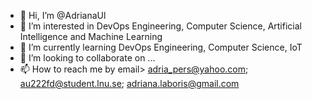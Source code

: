 - 👋 Hi, I’m @AdrianaUl
- 👀 I’m interested in DevOps Engineering, Computer Science, Artificial Intelligence and Machine Learning
- 🌱 I’m currently learning DevOps Engineering, Computer Science, IoT
- 💞️ I’m looking to collaborate on ...
- 📫 How to reach me by email> adria_pers@yahoo.com; au222fd@student.lnu.se; adriana.laboris@gmail.com

<!---
AdrianaUl/AdrianaUl is a ✨ special ✨ repository because its `README.md` (this file) appears on your GitHub profile.
You can click the Preview link to take a look at your changes.
--->

